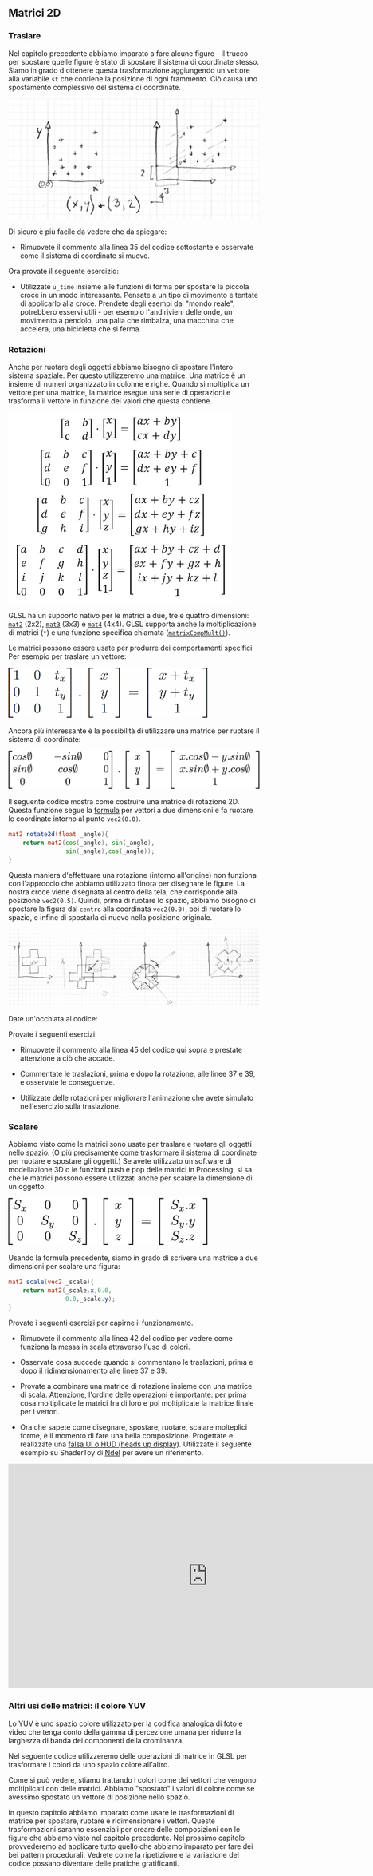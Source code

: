 ## Matrici 2D

<canvas id="custom" class="canvas" data-fragment-url="matrix.frag"  width="700px" height="200px"></canvas>

### Traslare

Nel capitolo precedente abbiamo imparato a fare alcune figure - il trucco per spostare quelle figure è stato di spostare il sistema di coordinate stesso. Siamo in grado d'ottenere questa trasformazione aggiungendo un vettore alla variabile ```st``` che contiene la posizione di ogni frammento. Ciò causa uno spostamento complessivo del sistema di coordinate.

![](translate.jpg)

Di sicuro è più facile da vedere che da spiegare:

* Rimuovete il commento alla linea 35 del codice sottostante e osservate come il sistema di coordinate si muove.

<div class="codeAndCanvas" data="cross-translate.frag"></div>

Ora provate il seguente esercizio:

* Utilizzate ```u_time``` insieme alle funzioni di forma per spostare la piccola croce in un modo interessante. Pensate a un tipo di movimento e tentate di applicarlo alla croce. Prendete degli esempi dal "mondo reale", potrebbero esservi utili - per esempio l'andirivieni delle onde, un movimento a pendolo, una palla che rimbalza, una macchina che accelera, una bicicletta che si ferma.

### Rotazioni

Anche per ruotare degli oggetti abbiamo bisogno di spostare l'intero sistema spaziale. Per questo utilizzeremo una [matrice](https://it.wikipedia.org/wiki/Matrice). Una matrice è un insieme di numeri organizzato in colonne e righe. Quando si moltiplica un vettore per una matrice, la matrice esegue una serie di operazioni e trasforma il vettore in funzione dei valori che questa contiene.

[![Wikipedia entry for Matrix (mathematics) ](matrixes.png)](https://it.wikipedia.org/wiki/Matrice)

GLSL ha un supporto nativo per le matrici a due, tre e quattro dimensioni: [```mat2```](../glossary/?search=mat2) (2x2), [```mat3```](../glossary/?search=mat3) (3x3) e [```mat4```](../glossary/?search=mat4) (4x4). GLSL supporta anche la moltiplicazione di matrici (```*```) e una funzione specifica chiamata ([```matrixCompMult()```](../glossary/?search=matrixCompMult)).

Le matrici possono essere usate per produrre dei comportamenti specifici. Per esempio per traslare un vettore:

![](3dtransmat.png)

Ancora più interessante è la possibilità di utilizzare una matrice per ruotare il sistema di coordinate:

![](rotmat.png)

Il seguente codice mostra come costruire una matrice di rotazione 2D. Questa funzione segue la [formula](http://en.wikipedia.org/wiki/Rotation_matrix) per vettori a due dimensioni e fa ruotare le coordinate intorno al punto ```vec2(0.0)```.

```glsl
mat2 rotate2d(float _angle){
    return mat2(cos(_angle),-sin(_angle),
                sin(_angle),cos(_angle));
}
```

Questa maniera d'effettuare una rotazione (intorno all'origine) non funziona con l'approccio che abbiamo utilizzato finora per disegnare le figure. La nostra croce viene disegnata al centro della tela, che corrisponde alla posizione ```vec2(0.5)```. Quindi, prima di ruotare lo spazio, abbiamo bisogno di spostare la figura dal `centro` alla coordinata ```vec2(0.0)```, poi di ruotare lo spazio, e infine di spostarla di nuovo nella posizione originale.

![](rotate.jpg)

Date un'occhiata al codice:

<div class="codeAndCanvas" data="cross-rotate.frag"></div>

Provate i seguenti esercizi:

* Rimuovete il commento alla linea 45 del codice qui sopra e prestate attenzione a ciò che accade.

* Commentate le traslazioni, prima e dopo la rotazione, alle linee 37 e 39, e osservate le conseguenze.

* Utilizzate delle rotazioni per migliorare l'animazione che avete simulato nell'esercizio sulla traslazione.

### Scalare

Abbiamo visto come le matrici sono usate per traslare e ruotare gli oggetti nello spazio. (O più precisamente come trasformare il sistema di coordinate per ruotare e spostare gli oggetti.) Se avete utilizzato un software di modellazione 3D o le funzioni push e pop delle matrici in Processing, si sa che le matrici possono essere utilizzati anche per scalare la dimensione di un oggetto.

![](scale.png)

Usando la formula precedente, siamo in grado di scrivere una matrice a due dimensioni per scalare una figura:

```glsl
mat2 scale(vec2 _scale){
    return mat2(_scale.x,0.0,
                0.0,_scale.y);
}
```

<div class="codeAndCanvas" data="cross-scale.frag"></div>

Provate i seguenti esercizi per capirne il funzionamento.

* Rimuovete il commento alla linea 42 del codice per vedere come funziona la messa in scala attraverso l'uso di colori.

* Osservate cosa succede quando si commentano le traslazioni, prima e dopo il ridimensionamento alle linee 37 e 39.

* Provate a combinare una matrice di rotazione insieme con una matrice di scala. Attenzione, l'ordine delle operazioni è importante: per prima cosa moltiplicate le matrici fra di loro e poi moltiplicate la matrice finale per i vettori.

* Ora che sapete come disegnare, spostare, ruotare, scalare molteplici forme, è il momento di fare una bella composizione. Progettate e realizzate una [falsa UI o HUD (heads up display)](https://www.pinterest.com/patriciogonzv/huds/). Utilizzate il seguente esempio su ShaderToy di [Ndel](https://www.shadertoy.com/user/ndel) per avere un riferimento.

<iframe width="800" height="450" frameborder="0" src="https://www.shadertoy.com/embed/4s2SRt?gui=true&t=10&paused=true" allowfullscreen></iframe>

### Altri usi delle matrici: il colore YUV

Lo [YUV](https://it.wikipedia.org/wiki/YUV) è uno spazio colore utilizzato per la codifica analogica di foto e video che tenga conto della gamma di percezione umana per ridurre la larghezza di banda dei componenti della crominanza.

Nel seguente codice utilizzeremo delle operazioni di matrice in GLSL per trasformare i colori da uno spazio colore all'altro.

<div class="codeAndCanvas" data="yuv.frag"></div>

Come si può vedere, stiamo trattando i colori come dei vettori che vengono moltiplicati con delle matrici. Abbiamo "spostato" i valori di colore come se avessimo spostato un vettore di posizione nello spazio.

In questo capitolo abbiamo imparato come usare le trasformazioni di matrice per spostare, ruotare e ridimensionare i vettori. Queste trasformazioni saranno essenziali per creare delle composizioni con le figure che abbiamo visto nel capitolo precedente. Nel prossimo capitolo provvederemo ad applicare tutto quello che abbiamo imparato per fare dei bei pattern procedurali. Vedrete come la ripetizione e la variazione del codice possano diventare delle pratiche gratificanti.
